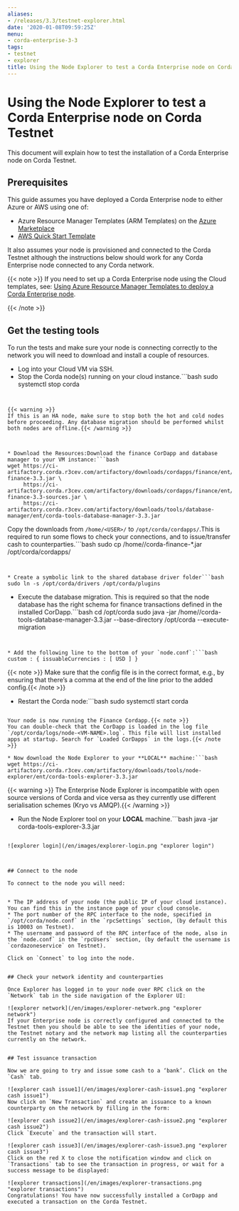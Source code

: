 ```yaml
---
aliases:
- /releases/3.3/testnet-explorer.html
date: '2020-01-08T09:59:25Z'
menu:
- corda-enterprise-3-3
tags:
- testnet
- explorer
title: Using the Node Explorer to test a Corda Enterprise node on Corda Testnet
---
```



# Using the Node Explorer to test a Corda Enterprise node on Corda Testnet

This document will explain how to test the installation of a Corda Enterprise node on Corda Testnet.


## Prerequisites

This guide assumes you have deployed a Corda Enterprise node to either Azure or AWS using one of:


* Azure Resource Manager Templates (ARM Templates) on the [Azure Marketplace](https://portal.azure.com/#blade/Microsoft_Azure_Marketplace/GalleryFeaturedMenuItemBlade/selectedMenuItemId/Blockchain_MP/resetMenuId/)
* [AWS Quick Start Template](https://aws.amazon.com/quickstart/)



It also assumes your node is provisioned and connected to the Corda Testnet although the instructions below should work
for any Corda Enterprise node connected to any Corda network.

{{< note >}}
If you need to set up a Corda Enterprise node using the Cloud templates, see: [Using Azure Resource Manager Templates to deploy a Corda Enterprise node](azure-template-guide.md).

{{< /note >}}

## Get the testing tools

To run the tests and make sure your node is connecting correctly to the network you will need to download and install a
couple of resources.


* Log into your Cloud VM via SSH.
* Stop the Corda node(s) running on your cloud instance.```bash
sudo systemctl stop corda
```


{{< warning >}}
If this is an HA node, make sure to stop both the hot and cold nodes before proceeding. Any database migration should be performed whilst both nodes are offline.{{< /warning >}}



* Download the Resources:Download the finance CorDapp and database manager to your VM instance:```bash
wget https://ci-artifactory.corda.r3cev.com/artifactory/downloads/cordapps/finance/ent/corda-finance-3.3.jar \
     https://ci-artifactory.corda.r3cev.com/artifactory/downloads/cordapps/finance/ent/corda-finance-3.3-sources.jar \
     https://ci-artifactory.corda.r3cev.com/artifactory/downloads/tools/database-manager/ent/corda-tools-database-manager-3.3.jar
```

Copy the downloads from `/home/<USER>/` to `/opt/corda/cordapps/`.This is required to run some flows to check your connections, and to issue/transfer cash to counterparties.```bash
sudo cp /home/<USER>/corda-finance-*.jar /opt/corda/cordapps/
```


* Create a symbolic link to the shared database driver folder```bash
sudo ln -s /opt/corda/drivers /opt/corda/plugins
```


* Execute the database migration. This is required so that the node database has the right schema for finance transactions defined in the installed CorDapp.```bash
cd /opt/corda
sudo java -jar /home/<USER>/corda-tools-database-manager-3.3.jar --base-directory /opt/corda --execute-migration
```


* Add the following line to the bottom of your `node.conf`:```bash
custom : { issuableCurrencies : [ USD ] }
```

{{< note >}}
Make sure that the config file is in the correct format, e.g., by ensuring that there’s a comma at the end of the line prior to the added config.{{< /note >}}

* Restart the Corda node:```bash
sudo systemctl start corda
```

Your node is now running the Finance Cordapp.{{< note >}}
You can double-check that the CorDapp is loaded in the log file `/opt/corda/logs/node-<VM-NAME>.log`. This file will list installed apps at startup. Search for `Loaded CorDapps` in the logs.{{< /note >}}

* Now download the Node Explorer to your **LOCAL** machine:```bash
wget https://ci-artifactory.corda.r3cev.com/artifactory/downloads/tools/node-explorer/ent/corda-tools-explorer-3.3.jar
```


{{< warning >}}
The Enterprise Node Explorer is incompatible with open source versions of Corda and vice versa as they currently use different serialisation schemes (Kryo vs AMQP).{{< /warning >}}



* Run the Node Explorer tool on your **LOCAL** machine.```bash
java -jar corda-tools-explorer-3.3.jar
```

![explorer login](/en/images/explorer-login.png "explorer login")



## Connect to the node

To connect to the node you will need:


* The IP address of your node (the public IP of your cloud instance). You can find this in the instance page of your cloud console.
* The port number of the RPC interface to the node, specified in `/opt/corda/node.conf` in the `rpcSettings` section, (by default this is 10003 on Testnet).
* The username and password of the RPC interface of the node, also in the `node.conf` in the `rpcUsers` section, (by default the username is `cordazoneservice` on Testnet).

Click on `Connect` to log into the node.


## Check your network identity and counterparties

Once Explorer has logged in to your node over RPC click on the `Network` tab in the side navigation of the Explorer UI:

![explorer network](/en/images/explorer-network.png "explorer network")
If your Enterprise node is correctly configured and connected to the Testnet then you should be able to see the identities of your node, the Testnet notary and the network map listing all the counterparties currently on the network.


## Test issuance transaction

Now we are going to try and issue some cash to a ‘bank’. Click on the `Cash` tab.

![explorer cash issue1](/en/images/explorer-cash-issue1.png "explorer cash issue1")
Now click on `New Transaction` and create an issuance to a known counterparty on the network by filling in the form:

![explorer cash issue2](/en/images/explorer-cash-issue2.png "explorer cash issue2")
Click `Execute` and the transaction will start.

![explorer cash issue3](/en/images/explorer-cash-issue3.png "explorer cash issue3")
Click on the red X to close the notification window and click on `Transactions` tab to see the transaction in progress, or wait for a success message to be displayed:

![explorer transactions](/en/images/explorer-transactions.png "explorer transactions")
Congratulations! You have now successfully installed a CorDapp and executed a transaction on the Corda Testnet.

